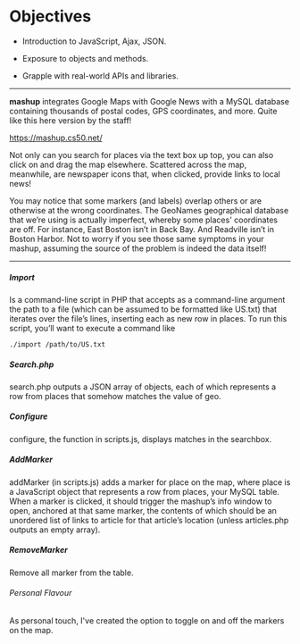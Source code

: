 # Objectives

* Introduction to JavaScript, Ajax, JSON.

* Exposure to objects and methods.

* Grapple with real-world APIs and libraries.

---

**mashup** integrates Google Maps with Google News with a MySQL database containing thousands of postal codes, GPS coordinates, and more. Quite like this here version by the staff!

https://mashup.cs50.net/

Not only can you search for places via the text box up top, you can also click on and drag the map elsewhere. Scattered across the map, meanwhile, are newspaper icons that, when clicked, provide links to local news!

You may notice that some markers (and labels) overlap others or are otherwise at the wrong coordinates. The GeoNames geographical database that we’re using is actually imperfect, whereby some places' coordinates are off. For instance, East Boston isn’t in Back Bay. And Readville isn’t in Boston Harbor. Not to worry if you see those same symptoms in your mashup, assuming the source of the problem is indeed the data itself!

---

##### Import


Is a command-line script in PHP that accepts as a command-line argument the path to a file (which can be assumed to be formatted like US.txt) that iterates over the file’s lines, inserting each as new row in places.
To run this script, you’ll want to execute a command like

```
./import /path/to/US.txt
```

##### Search.php

search.php outputs a JSON array of objects, each of which represents a row from places that somehow matches the value of geo.

##### Configure

configure, the function in scripts.js, displays matches in the searchbox.

##### AddMarker

addMarker (in scripts.js) adds a marker for place on the map, where place is a JavaScript object that represents a row from places, your MySQL table.
When a marker is clicked, it should trigger the mashup’s info window to open, anchored at that same marker, the contents of which should be an unordered list of links to article for that article’s location (unless articles.php outputs an empty array).

##### RemoveMarker

Remove all marker from the table.

###### Personal Flavour

As personal touch, I've created the option to toggle on and off the markers on the map.
